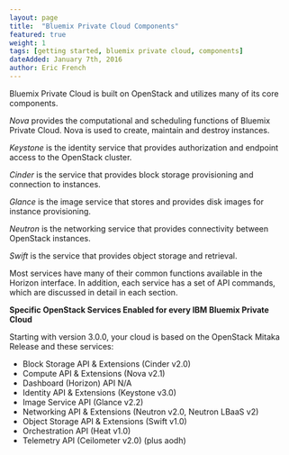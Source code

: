```yaml
---
layout: page
title:  "Bluemix Private Cloud Components"
featured: true
weight: 1
tags: [getting started, bluemix private cloud, components]
dateAdded: January 7th, 2016
author: Eric French
---
```


Bluemix Private Cloud is built on OpenStack and utilizes many of its core components.

_Nova_ provides the computational and scheduling functions of Bluemix Private Cloud.  Nova is used to create, maintain and destroy instances.

_Keystone_ is the identity service that provides authorization and endpoint access to the OpenStack cluster.

_Cinder_ is the service that provides block storage provisioning and connection to instances.

_Glance_ is the image service that stores and provides disk images for instance provisioning.

_Neutron_ is the networking service that provides connectivity between OpenStack instances.

_Swift_ is the service that provides object storage and retrieval.

Most services have many of their common functions available in the Horizon interface.  In addition, each service has a set of API commands, which are discussed in detail in each section.

**Specific OpenStack Services Enabled for every IBM Bluemix Private Cloud**

Starting with version 3.0.0, your cloud is based on the OpenStack Mitaka Release and these services:

 * Block Storage API & Extensions (Cinder v2.0)
 * Compute API & Extensions (Nova v2.1)
 * Dashboard (Horizon) API N/A
 * Identity API & Extensions (Keystone v3.0)
 * Image Service API (Glance v2.2)
 * Networking API & Extensions (Neutron v2.0, Neutron LBaaS v2)
 * Object Storage API & Extensions (Swift v1.0)
 * Orchestration API (Heat v1.0)
 * Telemetry API (Ceilometer v2.0) (plus aodh)
